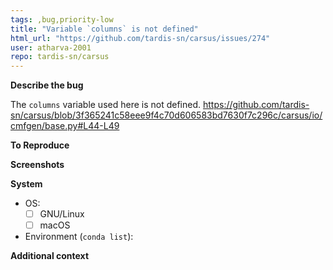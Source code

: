 ```yaml
---
tags: ,bug,priority-low
title: "Variable `columns` is not defined"
html_url: "https://github.com/tardis-sn/carsus/issues/274"
user: atharva-2001
repo: tardis-sn/carsus
---
```


**Describe the bug**
<!-- A clear and concise description of what the bug is -->
The `columns` variable used here is not defined.
https://github.com/tardis-sn/carsus/blob/3f365241c58eee9f4c70d606583bd7630f7c296c/carsus/io/cmfgen/base.py#L44-L49

**To Reproduce**
<!-- Steps to reproduce the behavior, link to a notebook or a copy-pastable example -->

**Screenshots**
<!-- If applicable, add screenshots to help explain your problem -->

**System**
 - OS:
    - [ ] GNU/Linux
    - [ ] macOS

 - Environment (`conda list`):

**Additional context**
<!-- Add any other context about the problem here -->
